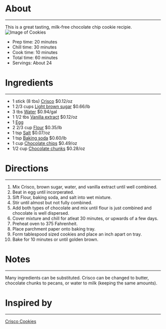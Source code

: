 # About
---
 This is a great tasting, milk-free chocolate chip cookie recipie. 
 ![Image of Cookies](https://sweetsimplevegan.com/wp-content/uploads/2019/03/Classic-Vegan-Chocolate-Chip-Cookies-Sweet-Simple-Vegan-3-copy.jpg)

 * Prep time: 20 minutes
 * Chill time: 30 minutes
 * Cook time: 10 minutes 
 * Total time: 60 minutes
 * Servings: About 24  
# Ingredients
---
* 1 stick (8 tbs) [Crisco](https://www.walmart.com/ip/2-Pack-Crisco-Baking-Sticks-Butter-Flavor-All-Vegetable-Shortening/902200210?athcpid=902200210&athpgid=athenaItemPage&athcgid=null&athznid=PWVUB&athieid=v0&athstid=CS020&athguid=c6e00849-833-16d72bd455ced4&athancid=null&athena=true) $0.12/oz 
* 1 2/3 cups [Light brown sugar](https://www.walmart.com/ip/4-Pack-Great-Value-Light-Brown-Sugar-2-Lb/47231817) $0.66/lb 
* 3 tbs [Water](https://www.walmart.com/ip/Great-Value-Distilled-Water-1-Gallon/10315382) $0.94/gal 
* 1 1/2 tbs [Vanilla extract](https://www.walmart.com/ip/3-Pack-Baker-s-Imitation-Vanilla-Extract-8-fl-oz/527790396) $0.12/oz
* 1 [Egg](https://www.walmart.com/ip/Great-Value-Large-White-Eggs-12-count-24-oz/145051970) 
* 2 2/3 cup [Flour](https://www.walmart.com/ip/2-Pack-Great-Value-All-Purpose-Flour-10-Lb/47231824) $0.35/lb 
* 1 tsp [Salt](https://www.walmart.com/ip/4-Pack-Great-Value-Iodized-Salt-26-oz/47225759) $0.07/oz 
* 1 tsp [Baking soda](https://www.walmart.com/ip/2-pack-Arm-Hammer-Pure-Baking-Soda-4-lb/243017576) $0.60/lb
* 1 cup [Chocolate chips](https://www.walmart.com/ip/Enjoy-Life-Semi-Sweet-Dairy-Free-Mini-Chocolate-Chips-Vegan-10-oz/25524596?athcpid=25524596&athpgid=athenaItemPage&athcgid=null&athznid=PWVUB&athieid=v0&athstid=CS020&athguid=3517af0f-470-16d72c6d7731eb&athancid=null&athena=true) $0.49/oz 
* 1/2 cup [Chocolate chunks](https://www.walmart.com/ip/Ghirardelli-60-Cacao-Bittersweet-Chocolate-Baking-Chips-20-oz/35772155) $0.28/oz 

# Directions
---
1. Mix Crisco, brown sugar, water, and vanilla extract until well combined.
2. Beat in egg until incorperated.
3. Sift Flour, baking soda, and salt into wet mixture.
4. Stir until almost but not fully combined.
5. Add both types of chocolate and mix until flour is just combined and chocolate is well dispersed.
6. Cover mixture and chill for atleat 30 minutes, or upwards of a few days. 
7. Preheat oven to 375 Fahrenheit.
8. Place parchment paper onto baking tray.
9. Form tablespood sized cookies and place an inch apart on tray.
10. Bake for 10 minutes or until golden brown.


# Notes
---
Many ingredients can be substituted. Crisco can be changed to butter, chocolate chunks to pecans, or water to milk (keeping the same amounts).  
# Inspired by
---
[Crisco Cookies](http://crisco.com/recipes/ultimate-chocolate-chip-cookies-2102)




